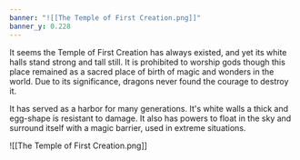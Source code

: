 ```yaml
---
banner: "![[The Temple of First Creation.png]]"
banner_y: 0.228
---
```

It seems the Temple of First Creation has always existed, and yet its white halls stand strong and tall still. It is prohibited to worship gods though this place remained as a sacred place of birth of magic and wonders in the world. Due to its significance, dragons never found the courage to destroy it.

It has served as a harbor for many generations. It's white walls a thick and egg-shape is resistant to damage. It also has powers to float in the sky and surround itself with a magic barrier, used in extreme situations.

![[The Temple of First Creation.png]]